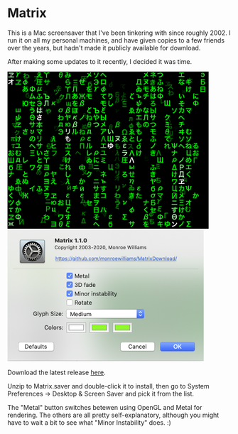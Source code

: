 # Matrix

This is a Mac screensaver that I've been tinkering with since roughly 2002. I run it on all my personal machines, and have given copies to a few friends over the years, but hadn't made it publicly available for download.

After making some updates to it recently, I decided it was time.

<img src="Matrix.png"><img src="Matrix-config.png"><br>

Download the latest release [here](https://github.com/monroewilliams/MatrixDownload/releases/download/1.1.0/Matrix.saver.zip).

Unzip to Matrix.saver and double-click it to install, then go to System Preferences -> Desktop & Screen Saver and pick it from the list. 

The "Metal" button switches betewen using OpenGL and Metal for rendering. The others are all pretty self-explanatory, although you might have to wait a bit to see what "Minor Instability" does. :)

